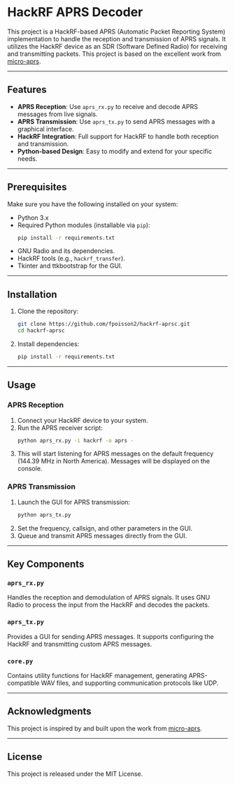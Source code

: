 
# HackRF APRS Decoder

This project is a HackRF-based APRS (Automatic Packet Reporting System) implementation to handle the reception and transmission of APRS signals. It utilizes the HackRF device as an SDR (Software Defined Radio) for receiving and transmitting packets. This project is based on the excellent work from [micro-aprs](https://github.com/stephanelsmith/micro-aprs).

---

## Features

- **APRS Reception**: Use `aprs_rx.py` to receive and decode APRS messages from live signals.
- **APRS Transmission**: Use `aprs_tx.py` to send APRS messages with a graphical interface.
- **HackRF Integration**: Full support for HackRF to handle both reception and transmission.
- **Python-based Design**: Easy to modify and extend for your specific needs.

---

## Prerequisites

Make sure you have the following installed on your system:

- Python 3.x
- Required Python modules (installable via `pip`):
  ```bash
  pip install -r requirements.txt
  ```
- GNU Radio and its dependencies.
- HackRF tools (e.g., `hackrf_transfer`).
- Tkinter and ttkbootstrap for the GUI.

---

## Installation

1. Clone the repository:
   ```bash
   git clone https://github.com/fpoisson2/hackrf-aprsc.git
   cd hackrf-aprsc
   ```

2. Install dependencies:
   ```bash
   pip install -r requirements.txt
   ```

---

## Usage

### APRS Reception

1. Connect your HackRF device to your system.
2. Run the APRS receiver script:
   ```bash
   python aprs_rx.py -i hackrf -o aprs -
   ```
3. This will start listening for APRS messages on the default frequency (144.39 MHz in North America). Messages will be displayed on the console.

### APRS Transmission

1. Launch the GUI for APRS transmission:
   ```bash
   python aprs_tx.py
   ```
2. Set the frequency, callsign, and other parameters in the GUI.
3. Queue and transmit APRS messages directly from the GUI.

---

## Key Components

### `aprs_rx.py`

Handles the reception and demodulation of APRS signals. It uses GNU Radio to process the input from the HackRF and decodes the packets.

### `aprs_tx.py`

Provides a GUI for sending APRS messages. It supports configuring the HackRF and transmitting custom APRS messages.

### `core.py`

Contains utility functions for HackRF management, generating APRS-compatible WAV files, and supporting communication protocols like UDP.

---

## Acknowledgments

This project is inspired by and built upon the work from [micro-aprs](https://github.com/stephanelsmith/micro-aprs).

---

## License

This project is released under the MIT License.

